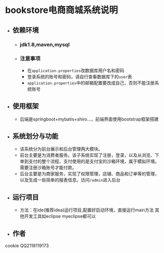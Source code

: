 # bookstore电商商城系统说明
- ## 依赖环境
  - ### jdk1.8,maven,mysql
  - ### 注意事项
    - 在`application.properties`改数据库用户名和密码
    - 登录系统的账号和密码，请自行查看数据库下的`user`表
    - `application.properties`中的邮箱配置要改成自己，否则不能注册系统账号
- ## 使用框架
  - 后端是springboot+mybatis+shiro...，前端界面使用bootstrap框架搭建  
- ## 系统划分与功能
  - 该系统分为前台展示和后台管理两大模块。  
  - 前台主要是为消费者服务。该子系统实现了注册，登录，以及从浏览、下单到支付的整个流程，支付使用的是支付宝的沙箱环境，属于模拟环境。需要注册沙箱账号才能付款。  
  - 后台主要是为商家服务，实现了权限管理，店铺、商品和订单等的管理，以及生成一些简单的报表信息。访问`/admin`进入后台  
- ## 运行项目
  - 方法：在ide(推荐idea)运行项目,配置好启动环境，直接运行main方法  其他开发工具如eclipse  myeclipse都可以
 - ## 作者
 cookie  QQ2118119173
 
